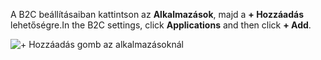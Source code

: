 <span data-ttu-id="10482-101">A B2C beállításaiban kattintson az **Alkalmazások**, majd a **+ Hozzáadás** lehetőségre.</span><span class="sxs-lookup"><span data-stu-id="10482-101">In the B2C settings, click **Applications** and then click **+ Add**.</span></span>

![+ Hozzáadás gomb az alkalmazásoknál](./media/active-directory-b2c-portal-add-application/b2c-applications-add.png)